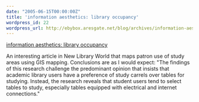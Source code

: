 ```yaml
---
date: "2005-06-15T00:00:00Z"
title: 'information aesthetics: library occupancy'
wordpress_id: 22
wordpress_url: http://ebybox.aresgate.net/blog/archives/information-aesthetics-library-occupancy/
---
```

<a href="http://infosthetics.com/archives/2005/06/library_occupan.html">information aesthetics: library occupancy</a>

An interesting article in New Library World that maps patron use of study areas using GIS mapping. Conclusions are as I would expect: 
"The findings of this research challenge the predominant opinion that insists that academic library users have a preference of study carrels over tables for studying. Instead, the research reveals that student users tend to select tables to study, especially tables equipped with electrical and internet connections."

